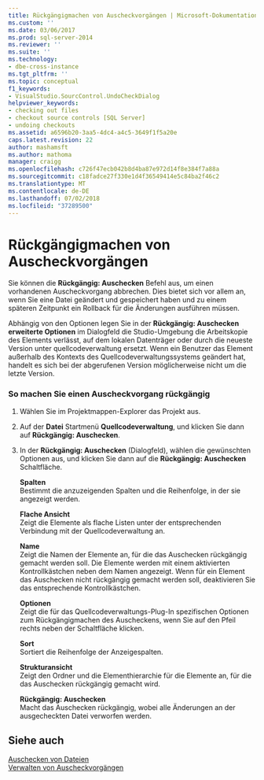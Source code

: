 ```yaml
---
title: Rückgängigmachen von Auscheckvorgängen | Microsoft-Dokumentation
ms.custom: ''
ms.date: 03/06/2017
ms.prod: sql-server-2014
ms.reviewer: ''
ms.suite: ''
ms.technology:
- dbe-cross-instance
ms.tgt_pltfrm: ''
ms.topic: conceptual
f1_keywords:
- VisualStudio.SourcControl.UndoCheckDialog
helpviewer_keywords:
- checking out files
- checkout source controls [SQL Server]
- undoing checkouts
ms.assetid: a6596b20-3aa5-4dc4-a4c5-3649f1f5a20e
caps.latest.revision: 22
author: mashamsft
ms.author: mathoma
manager: craigg
ms.openlocfilehash: c726f47ecb042b8d4ba87e972d14f8e384f7a88a
ms.sourcegitcommit: c18fadce27f330e1d4f36549414e5c84ba2f46c2
ms.translationtype: MT
ms.contentlocale: de-DE
ms.lasthandoff: 07/02/2018
ms.locfileid: "37289500"
---
```

# <a name="undo-checkouts"></a>Rückgängigmachen von Auscheckvorgängen
  Sie können die **Rückgängig: Auschecken** Befehl aus, um einen vorhandenen Auscheckvorgang abbrechen. Dies bietet sich vor allem an, wenn Sie eine Datei geändert und gespeichert haben und zu einem späteren Zeitpunkt ein Rollback für die Änderungen ausführen müssen.  
  
 Abhängig von den Optionen legen Sie in der **Rückgängig: Auschecken erweiterte Optionen** im Dialogfeld die Studio-Umgebung die Arbeitskopie des Elements verlässt, auf dem lokalen Datenträger oder durch die neueste Version unter quellcodeverwaltung ersetzt. Wenn ein Benutzer das Element außerhalb des Kontexts des Quellcodeverwaltungssystems geändert hat, handelt es sich bei der abgerufenen Version möglicherweise nicht um die letzte Version.  
  
### <a name="to-undo-a-checkout"></a>So machen Sie einen Auscheckvorgang rückgängig  
  
1.  Wählen Sie im Projektmappen-Explorer das Projekt aus.  
  
2.  Auf der **Datei** Startmenü **Quellcodeverwaltung**, und klicken Sie dann auf **Rückgängig: Auschecken**.  
  
3.  In der **Rückgängig: Auschecken** (Dialogfeld), wählen die gewünschten Optionen aus, und klicken Sie dann auf die **Rückgängig: Auschecken** Schaltfläche.  
  
     **Spalten**  
     Bestimmt die anzuzeigenden Spalten und die Reihenfolge, in der sie angezeigt werden.  
  
     **Flache Ansicht**  
     Zeigt die Elemente als flache Listen unter der entsprechenden Verbindung mit der Quellcodeverwaltung an.  
  
     **Name**  
     Zeigt die Namen der Elemente an, für die das Auschecken rückgängig gemacht werden soll. Die Elemente werden mit einem aktivierten Kontrollkästchen neben dem Namen angezeigt. Wenn für ein Element das Auschecken nicht rückgängig gemacht werden soll, deaktivieren Sie das entsprechende Kontrollkästchen.  
  
     **Optionen**  
     Zeigt die für das Quellcodeverwaltungs-Plug-In spezifischen Optionen zum Rückgängigmachen des Auscheckens, wenn Sie auf den Pfeil rechts neben der Schaltfläche klicken.  
  
     **Sort**  
     Sortiert die Reihenfolge der Anzeigespalten.  
  
     **Strukturansicht**  
     Zeigt den Ordner und die Elementhierarchie für die Elemente an, für die das Auschecken rückgängig gemacht wird.  
  
     **Rückgängig: Auschecken**  
     Macht das Auschecken rückgängig, wobei alle Änderungen an der ausgecheckten Datei verworfen werden.  
  
## <a name="see-also"></a>Siehe auch  
 [Auschecken von Dateien](../../2014/database-engine/check-out-files.md)   
 [Verwalten von Auscheckvorgängen](../../2014/database-engine/manage-checkouts.md)  
  
  
